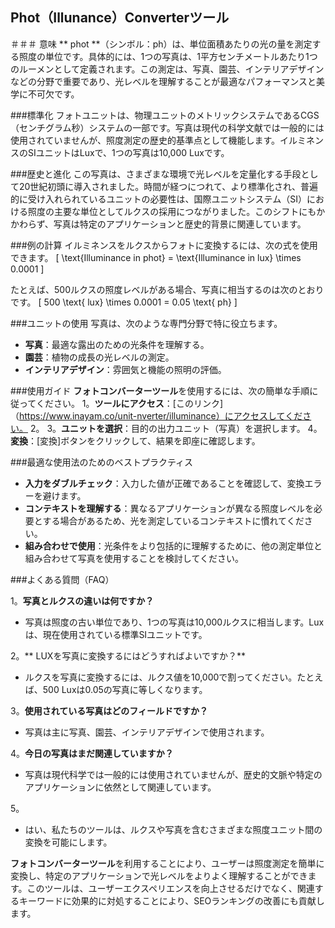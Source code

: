 ## Phot（Illunance）Converterツール

＃＃＃ 意味
** phot **（シンボル：ph）は、単位面積あたりの光の量を測定する照度の単位です。具体的には、1つの写真は、1平方センチメートルあたり1つのルーメンとして定義されます。この測定は、写真、園芸、インテリアデザインなどの分野で重要であり、光レベルを理解することが最適なパフォーマンスと美学に不可欠です。

###標準化
フォトユニットは、物理ユニットのメトリックシステムであるCGS（センチグラム秒）システムの一部です。写真は現代の科学文献では一般的には使用されていませんが、照度測定の歴史的基準点として機能します。イルミネンスのSIユニットはLuxで、1つの写真は10,000 Luxです。

###歴史と進化
この写真は、さまざまな環境で光レベルを定量化する手段として20世紀初頭に導入されました。時間が経つにつれて、より標準化され、普遍的に受け入れられているユニットの必要性は、国際ユニットシステム（SI）における照度の主要な単位としてルクスの採用につながりました。このシフトにもかかわらず、写真は特定のアプリケーションと歴史的背景に関連しています。

###例の計算
イルミネンスをルクスからフォトに変換するには、次の式を使用できます。
\[ \text{Illuminance in phot} = \text{Illuminance in lux} \times 0.0001 \]

たとえば、500ルクスの照度レベルがある場合、写真に相当するのは次のとおりです。
\[ 500 \text{ lux} \times 0.0001 = 0.05 \text{ ph} \]

###ユニットの使用
写真は、次のような専門分野で特に役立ちます。
-  **写真**：最適な露出のための光条件を理解する。
-  **園芸**：植物の成長の光レベルの測定。
-  **インテリアデザイン**：雰囲気と機能の照明の評価。

###使用ガイド
**フォトコンバーターツール**を使用するには、次の簡単な手順に従ってください。
1。**ツールにアクセス**：[このリンク]（https://www.inayam.co/unit-nverter/illuminance）にアクセスしてください。
2。
3。**ユニットを選択**：目的の出力ユニット（写真）を選択します。
4。**変換**：[変換]ボタンをクリックして、結果を即座に確認します。

###最適な使用法のためのベストプラクティス
-  **入力をダブルチェック**：入力した値が正確であることを確認して、変換エラーを避けます。
-  **コンテキストを理解する**：異なるアプリケーションが異なる照度レベルを必要とする場合があるため、光を測定しているコンテキストに慣れてください。
-  **組み合わせで使用**：光条件をより包括的に理解するために、他の測定単位と組み合わせて写真を使用することを検討してください。

###よくある質問（FAQ）

1。**写真とルクスの違いは何ですか？**
- 写真は照度の古い単位であり、1つの写真は10,000ルクスに相当します。Luxは、現在使用されている標準SIユニットです。

2。** LUXを写真に変換するにはどうすればよいですか？**
- ルクスを写真に変換するには、ルクス値を10,000で割ってください。たとえば、500 Luxは0.05の写真に等しくなります。

3。**使用されている写真はどのフィールドですか？**
- 写真は主に写真、園芸、インテリアデザインで使用されます。

4。**今日の写真はまだ関連していますか？**
- 写真は現代科学では一般的には使用されていませんが、歴史的文脈や特定のアプリケーションに依然として関連しています。

5。
- はい、私たちのツールは、ルクスや写真を含むさまざまな照度ユニット間の変換を可能にします。

**フォトコンバーターツール**を利用することにより、ユーザーは照度測定を簡単に変換し、特定のアプリケーションで光レベルをよりよく理解することができます。このツールは、ユーザーエクスペリエンスを向上させるだけでなく、関連するキーワードに効果的に対処することにより、SEOランキングの改善にも貢献します。